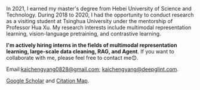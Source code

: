 In 2021, I earned my master's degree from Hebei University of Science and Technology. During 2018 to 2020, I had the opportunity to conduct research as a visiting student at Tsinghua University under the mentorship of Professor Hua Xu. My research interests include multimodal representation learning, vision-language pretraining, and contrastive learning. 

**I'm actively hiring interns in the fields of multimodal representation learning, large-scale data cleaning, RAG, and Agent**. If you want to collaborate with me, please feel free to contact me😊.

Email:kaichengyang0828@gmail.com; kaichengyang@deepglint.com.

[Google Scholar](https://scholar.google.com/citations?user=AQMkoXIAAAAJ) and [Citation Map](_pages/includes/citation_map.html).
